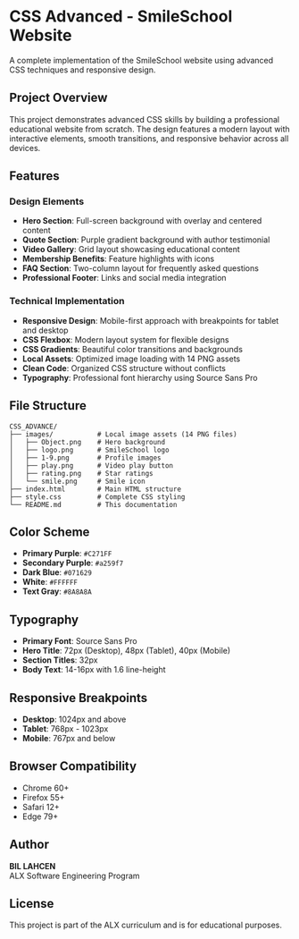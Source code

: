 # CSS Advanced - SmileSchool Website

A complete implementation of the SmileSchool website using advanced CSS techniques and responsive design.

## Project Overview

This project demonstrates advanced CSS skills by building a professional educational website from scratch. The design features a modern layout with interactive elements, smooth transitions, and responsive behavior across all devices.

## Features

### Design Elements
- **Hero Section**: Full-screen background with overlay and centered content
- **Quote Section**: Purple gradient background with author testimonial
- **Video Gallery**: Grid layout showcasing educational content
- **Membership Benefits**: Feature highlights with icons
- **FAQ Section**: Two-column layout for frequently asked questions
- **Professional Footer**: Links and social media integration

### Technical Implementation
- **Responsive Design**: Mobile-first approach with breakpoints for tablet and desktop
- **CSS Flexbox**: Modern layout system for flexible designs
- **CSS Gradients**: Beautiful color transitions and backgrounds
- **Local Assets**: Optimized image loading with 14 PNG assets
- **Clean Code**: Organized CSS structure without conflicts
- **Typography**: Professional font hierarchy using Source Sans Pro

## File Structure

```
CSS_ADVANCE/
├── images/           # Local image assets (14 PNG files)
│   ├── Object.png    # Hero background
│   ├── logo.png      # SmileSchool logo
│   ├── 1-9.png       # Profile images
│   ├── play.png      # Video play button
│   ├── rating.png    # Star ratings
│   └── smile.png     # Smile icon
├── index.html        # Main HTML structure
├── style.css         # Complete CSS styling
└── README.md         # This documentation
```

## Color Scheme

- **Primary Purple**: `#C271FF`
- **Secondary Purple**: `#a259f7`
- **Dark Blue**: `#071629`
- **White**: `#FFFFFF`
- **Text Gray**: `#8A8A8A`

## Typography

- **Primary Font**: Source Sans Pro
- **Hero Title**: 72px (Desktop), 48px (Tablet), 40px (Mobile)
- **Section Titles**: 32px
- **Body Text**: 14-16px with 1.6 line-height

## Responsive Breakpoints

- **Desktop**: 1024px and above
- **Tablet**: 768px - 1023px
- **Mobile**: 767px and below

## Browser Compatibility

- Chrome 60+
- Firefox 55+
- Safari 12+
- Edge 79+

## Author

**BIL LAHCEN**  
ALX Software Engineering Program

## License

This project is part of the ALX curriculum and is for educational purposes.

